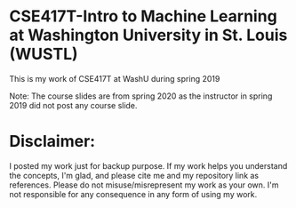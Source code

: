 # CSE417T-Intro to Machine Learning at Washington University in St. Louis (WUSTL)

This is my work of CSE417T at WashU during spring 2019

Note: The course slides are from spring 2020 as the instructor in spring 2019 did not post any course slide.

# Disclaimer:

I posted my work just for backup purpose. If my work helps you understand the concepts, I'm glad, and please cite me and my repository link as references. Please do not misuse/misrepresent my work as your own. I'm not responsible for any consequence in any form of using my work.
